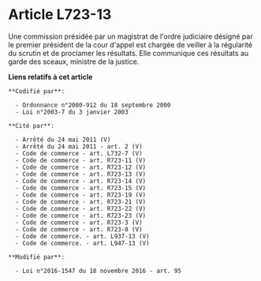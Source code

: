 # Article L723-13

Une commission présidée par un magistrat de l'ordre judiciaire désigné par le premier président de la cour d'appel est
chargée de veiller à la régularité du scrutin et de proclamer les résultats. Elle communique ces résultats au garde des
sceaux, ministre de la justice.

**Liens relatifs à cet article**

	**Codifié par**:

	  - Ordonnance n°2000-912 du 18 septembre 2000
	  - Loi n°2003-7 du 3 janvier 2003

	**Cité par**:

	  - Arrêté du 24 mai 2011 (V)
	  - Arrêté du 24 mai 2011 - art. 2 (V)
	  - Code de commerce - art. L732-7 (V)
	  - Code de commerce - art. R723-11 (V)
	  - Code de commerce - art. R723-12 (V)
	  - Code de commerce - art. R723-13 (V)
	  - Code de commerce - art. R723-14 (V)
	  - Code de commerce - art. R723-15 (V)
	  - Code de commerce - art. R723-19 (V)
	  - Code de commerce - art. R723-21 (V)
	  - Code de commerce - art. R723-22 (V)
	  - Code de commerce - art. R723-23 (V)
	  - Code de commerce - art. R723-3 (V)
	  - Code de commerce - art. R723-8 (V)
	  - Code de commerce. - art. L937-13 (V)
	  - Code de commerce. - art. L947-13 (V)

	**Modifié par**:

	  - Loi n°2016-1547 du 18 novembre 2016 - art. 95
